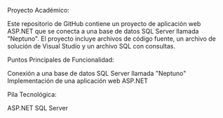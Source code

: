 Proyecto Académico:

Este repositorio de GitHub contiene un proyecto de aplicación web ASP.NET que se conecta a una base de datos SQL Server llamada "Neptuno". El proyecto incluye archivos de código fuente, un archivo de solución de Visual Studio y un archivo SQL con consultas.

Puntos Principales de Funcionalidad:

Conexión a una base de datos SQL Server llamada "Neptuno"
Implementación de una aplicación web ASP.NET

Pila Tecnológica:

ASP.NET
SQL Server
